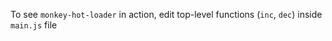 To see `monkey-hot-loader` in action, edit top-level functions (`inc`, `dec`)
inside `main.js` file
